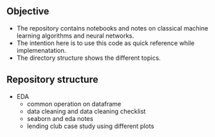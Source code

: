 ## Objective
- The repository contains notebooks and notes on classical machine learning algorithms and neural networks.
- The intention here is to use this code as quick reference while implemenatation.
- The directory structure shows the different topics.

## Repository structure
- EDA
  -  common operation on dataframe
  -  data cleaning and data cleaning checklist
  -  seaborn and eda notes
  -  lending club case study using different plots
